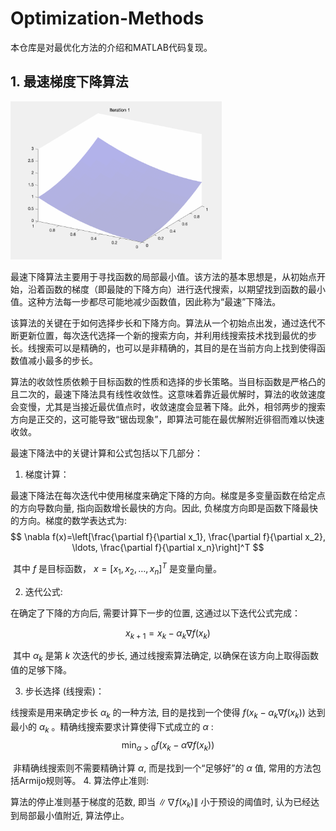 # Optimization-Methods

本仓库是对最优化方法的介绍和MATLAB代码复现。

## 1. 最速梯度下降算法

<img src="./assets/gradient_descent.gif" alt="gradient_descent" style="zoom:33%;" />

最速下降算法主要用于寻找函数的局部最小值。该方法的基本思想是，从初始点开始，沿着函数的梯度（即最陡的下降方向）进行迭代搜索，以期望找到函数的最小值。这种方法每一步都尽可能地减少函数值，因此称为“最速”下降法。

该算法的关键在于如何选择步长和下降方向。算法从一个初始点出发，通过迭代不断更新位置，每次迭代选择一个新的搜索方向，并利用线搜索技术找到最优的步长。线搜索可以是精确的，也可以是非精确的，其目的是在当前方向上找到使得函数值减小最多的步长。

算法的收敛性质依赖于目标函数的性质和选择的步长策略。当目标函数是严格凸的且二次的，最速下降法具有线性收敛性。这意味着靠近最优解时，算法的收敛速度会变慢，尤其是当接近最优值点时，收敛速度会显著下降。此外，相邻两步的搜索方向是正交的，这可能导致“锯齿现象”，即算法可能在最优解附近徘徊而难以快速收敛。

最速下降法中的关键计算和公式包括以下几部分：
1. 梯度计算：

  最速下降法在每次迭代中使用梯度来确定下降的方向。梯度是多变量函数在给定点的方向导数向量, 指向函数增长最快的方向。因此, 负梯度方向即是函数下降最快的方向。梯度的数学表达式为:
$$
\nabla f(x)=\left[\frac{\partial f}{\partial x_1}, \frac{\partial f}{\partial x_2}, \ldots, \frac{\partial f}{\partial x_n}\right]^T
$$

​	其中 $f$ 是目标函数， $x=\left[x_1, x_2, \ldots, x_n\right]^T$ 是变量向量。

2. 迭代公式:

  在确定了下降的方向后, 需要计算下一步的位置, 这通过以下迭代公式完成：

$$
x_{k+1}=x_k-\alpha_k \nabla f\left(x_k\right)
$$

​	其中 $\alpha_k$ 是第 $k$ 次迭代的步长, 通过线搜索算法确定, 以确保在该方向上取得函数值的足够下降。

3. 步长选择 (线搜索)：

  线搜索是用来确定步长 $\alpha_k$ 的一种方法, 目的是找到一个使得 $f\left(x_k-\alpha_k \nabla f\left(x_k\right)\right)$ 达到最小的 $\alpha_k$ 。精确线搜索要求计算使得下式成立的 $\alpha$ :
$$
\min _{\alpha>0} f\left(x_k-\alpha \nabla f\left(x_k\right)\right)
$$

​	非精确线搜索则不需要精确计算 $\alpha$, 而是找到一个“足够好”的 $\alpha$ 值, 常用的方法包括Armijo规则等。
4. 算法停止准则:

  算法的停止准则基于梯度的范数, 即当 $\left\|\nabla f\left(x_k\right)\right\|$ 小于预设的阈值时, 认为已经达到局部最小值附近, 算法停止。